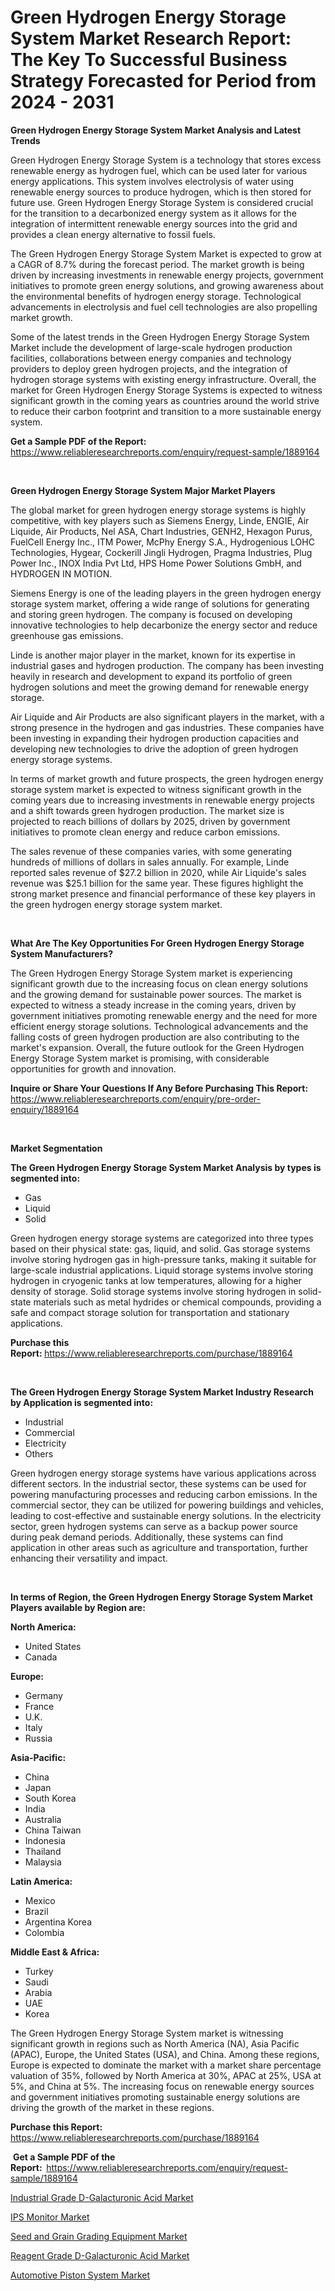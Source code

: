 <p><h1>Green Hydrogen Energy Storage System Market Research Report: The Key To Successful Business Strategy Forecasted for Period from 2024 - 2031</h1></p><p><strong>Green Hydrogen Energy Storage System Market Analysis and Latest Trends</strong></p>
<p><p>Green Hydrogen Energy Storage System is a technology that stores excess renewable energy as hydrogen fuel, which can be used later for various energy applications. This system involves electrolysis of water using renewable energy sources to produce hydrogen, which is then stored for future use. Green Hydrogen Energy Storage System is considered crucial for the transition to a decarbonized energy system as it allows for the integration of intermittent renewable energy sources into the grid and provides a clean energy alternative to fossil fuels.</p><p>The Green Hydrogen Energy Storage System Market is expected to grow at a CAGR of 8.7% during the forecast period. The market growth is being driven by increasing investments in renewable energy projects, government initiatives to promote green energy solutions, and growing awareness about the environmental benefits of hydrogen energy storage. Technological advancements in electrolysis and fuel cell technologies are also propelling market growth.</p><p>Some of the latest trends in the Green Hydrogen Energy Storage System Market include the development of large-scale hydrogen production facilities, collaborations between energy companies and technology providers to deploy green hydrogen projects, and the integration of hydrogen storage systems with existing energy infrastructure. Overall, the market for Green Hydrogen Energy Storage Systems is expected to witness significant growth in the coming years as countries around the world strive to reduce their carbon footprint and transition to a more sustainable energy system.</p></p>
<p><strong>Get a Sample PDF of the Report:&nbsp;</strong> <a href="https://www.reliableresearchreports.com/enquiry/request-sample/1889164">https://www.reliableresearchreports.com/enquiry/request-sample/1889164</a></p>
<p>&nbsp;</p>
<p><strong>Green Hydrogen Energy Storage System Major Market Players</strong></p>
<p><p>The global market for green hydrogen energy storage systems is highly competitive, with key players such as Siemens Energy, Linde, ENGIE, Air Liquide, Air Products, Nel ASA, Chart Industries, GENH2, Hexagon Purus, FuelCell Energy Inc., ITM Power, McPhy Energy S.A., Hydrogenious LOHC Technologies, Hygear, Cockerill Jingli Hydrogen, Pragma Industries, Plug Power Inc., INOX India Pvt Ltd, HPS Home Power Solutions GmbH, and HYDROGEN IN MOTION. </p><p>Siemens Energy is one of the leading players in the green hydrogen energy storage system market, offering a wide range of solutions for generating and storing green hydrogen. The company is focused on developing innovative technologies to help decarbonize the energy sector and reduce greenhouse gas emissions. </p><p>Linde is another major player in the market, known for its expertise in industrial gases and hydrogen production. The company has been investing heavily in research and development to expand its portfolio of green hydrogen solutions and meet the growing demand for renewable energy storage.</p><p>Air Liquide and Air Products are also significant players in the market, with a strong presence in the hydrogen and gas industries. These companies have been investing in expanding their hydrogen production capacities and developing new technologies to drive the adoption of green hydrogen energy storage systems.</p><p>In terms of market growth and future prospects, the green hydrogen energy storage system market is expected to witness significant growth in the coming years due to increasing investments in renewable energy projects and a shift towards green hydrogen production. The market size is projected to reach billions of dollars by 2025, driven by government initiatives to promote clean energy and reduce carbon emissions.</p><p>The sales revenue of these companies varies, with some generating hundreds of millions of dollars in sales annually. For example, Linde reported sales revenue of $27.2 billion in 2020, while Air Liquide's sales revenue was $25.1 billion for the same year. These figures highlight the strong market presence and financial performance of these key players in the green hydrogen energy storage system market.</p></p>
<p>&nbsp;</p>
<p><strong>What Are The Key Opportunities For Green Hydrogen Energy Storage System Manufacturers?</strong></p>
<p><p>The Green Hydrogen Energy Storage System market is experiencing significant growth due to the increasing focus on clean energy solutions and the growing demand for sustainable power sources. The market is expected to witness a steady increase in the coming years, driven by government initiatives promoting renewable energy and the need for more efficient energy storage solutions. Technological advancements and the falling costs of green hydrogen production are also contributing to the market's expansion. Overall, the future outlook for the Green Hydrogen Energy Storage System market is promising, with considerable opportunities for growth and innovation.</p></p>
<p><strong>Inquire or Share Your Questions If Any Before Purchasing This Report:</strong> <a href="https://www.reliableresearchreports.com/enquiry/pre-order-enquiry/1889164">https://www.reliableresearchreports.com/enquiry/pre-order-enquiry/1889164</a></p>
<p>&nbsp;</p>
<p><strong>Market Segmentation</strong></p>
<p><strong>The Green Hydrogen Energy Storage System Market Analysis by types is segmented into:</strong></p>
<p><ul><li>Gas</li><li>Liquid</li><li>Solid</li></ul></p>
<p><p>Green hydrogen energy storage systems are categorized into three types based on their physical state: gas, liquid, and solid. Gas storage systems involve storing hydrogen gas in high-pressure tanks, making it suitable for large-scale industrial applications. Liquid storage systems involve storing hydrogen in cryogenic tanks at low temperatures, allowing for a higher density of storage. Solid storage systems involve storing hydrogen in solid-state materials such as metal hydrides or chemical compounds, providing a safe and compact storage solution for transportation and stationary applications.</p></p>
<p><strong>Purchase this Report:&nbsp;</strong><a href="https://www.reliableresearchreports.com/purchase/1889164">https://www.reliableresearchreports.com/purchase/1889164</a></p>
<p>&nbsp;</p>
<p><strong>The Green Hydrogen Energy Storage System Market Industry Research by Application is segmented into:</strong></p>
<p><ul><li>Industrial</li><li>Commercial</li><li>Electricity</li><li>Others</li></ul></p>
<p><p>Green hydrogen energy storage systems have various applications across different sectors. In the industrial sector, these systems can be used for powering manufacturing processes and reducing carbon emissions. In the commercial sector, they can be utilized for powering buildings and vehicles, leading to cost-effective and sustainable energy solutions. In the electricity sector, green hydrogen systems can serve as a backup power source during peak demand periods. Additionally, these systems can find application in other areas such as agriculture and transportation, further enhancing their versatility and impact.</p></p>
<p>&nbsp;</p>
<p><strong>In terms of Region, the Green Hydrogen Energy Storage System Market Players available by Region are:</strong></p>
<p>
    <p> <strong> North America: </strong>
        <ul>
            <li>United States</li>
            <li>Canada</li>
        </ul>
        </p> 
    <p> <strong> Europe: </strong>
        <ul>
            <li>Germany</li>
            <li>France</li>
            <li>U.K.</li>
            <li>Italy</li>
            <li>Russia</li>
        </ul>
        </p> 
    <p> <strong> Asia-Pacific: </strong>
        <ul>
            <li>China</li>
            <li>Japan</li>
            <li>South Korea</li>
            <li>India</li>
            <li>Australia</li>
            <li>China Taiwan</li>
            <li>Indonesia</li>
            <li>Thailand</li>
            <li>Malaysia</li>
        </ul>
        </p> 
    <p> <strong> Latin America: </strong>
        <ul>
            <li>Mexico</li>
            <li>Brazil</li>
            <li>Argentina Korea</li>
            <li>Colombia</li>
        </ul>
        </p> 
    <p> <strong> Middle East & Africa: </strong>
        <ul>
            <li>Turkey</li>
            <li>Saudi</li>
            <li>Arabia</li>
            <li>UAE</li>
            <li>Korea</li>
        </ul>
    </p>
    </p>
<p><p>The Green Hydrogen Energy Storage System market is witnessing significant growth in regions such as North America (NA), Asia Pacific (APAC), Europe, the United States (USA), and China. Among these regions, Europe is expected to dominate the market with a market share percentage valuation of 35%, followed by North America at 30%, APAC at 25%, USA at 5%, and China at 5%. The increasing focus on renewable energy sources and government initiatives promoting sustainable energy solutions are driving the growth of the market in these regions.</p></p>
<p><strong>Purchase this Report: </strong><a href="https://www.reliableresearchreports.com/purchase/1889164">https://www.reliableresearchreports.com/purchase/1889164</a></p>
<p>&nbsp;<strong>Get a Sample PDF of the Report:&nbsp;&nbsp;</strong><a href="https://www.reliableresearchreports.com/enquiry/request-sample/1889164">https://www.reliableresearchreports.com/enquiry/request-sample/1889164</a></p>
<p><strong></strong></p>
<p><p><a href="https://extreme-scabiosa-c81.notion.site/Industrial-Grade-D-Galacturonic-Acid-Market-Research-Report-Forecasted-for-Period-from-2024-2031--e5f1fef9ba814dfab01e761343b947fd">Industrial Grade D-Galacturonic Acid Market</a></p><p><a href="https://view.publitas.com/reportprime-1/ips-monitor-market-insights-market-players-and-forecast-till-2031/">IPS Monitor Market</a></p><p><a href="https://github.com/timeliteaut/Market-Research-Report-List-1/blob/main/seed-and-grain-grading-equipment-market.md">Seed and Grain Grading Equipment Market</a></p><p><a href="https://metal-farmhouse-e95.notion.site/Reagent-Grade-D-Galacturonic-Acid-Market-Challenges-Opportunities-and-Growth-Drivers-and-Major-Ma-19cafa1a41e8433fb150d101dfcb8a4c">Reagent Grade D-Galacturonic Acid Market</a></p><p><a href="https://view.publitas.com/reportprime-1/automotive-piston-system-market-size-global-industry-overview-market-segmentation-and-forecast-2024-to-2031/">Automotive Piston System Market</a></p></p>
